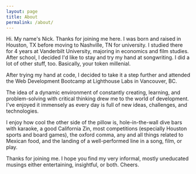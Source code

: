 ```yaml
---
layout: page
title: About
permalink: /about/
---
```


Hi. My name's Nick. Thanks for joining me here. I was born and raised in Houston, TX before moving to Nashville, TN for university. I studied there for 4 years at Vanderbilt University, majoring in economics and film studies. After school, I decided I'd like to stay and try my hand at songwriting. I did a lot of other stuff, too. Basically, your token millenial.

After trying my hand at code, I decided to take it a step further and attended the Web Development Bootcamp at Lighthouse Labs in Vancouver, BC.

The idea of a dynamic environment of constantly creating, learning, and problem-solving with critical thinking drew me to the world of development. I've enjoyed it immensely as every day is full of new ideas, challenges, and technologies.

I enjoy how cool the other side of the pillow is, hole-in-the-wall dive bars with karaoke, a good California Zin, most competitions (especially Houston sports and board games), the oxford comma, any and all things related to Mexican food, and the landing of a well-performed line in a song, film, or play.

Thanks for joining me. I hope you find my very informal, mostly uneducated musings either entertaining, insightful, or both. Cheers.